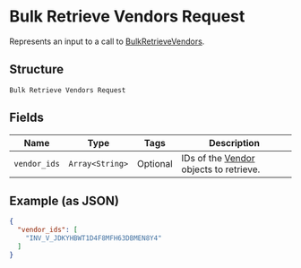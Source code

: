 
# Bulk Retrieve Vendors Request

Represents an input to a call to [BulkRetrieveVendors](../../doc/api/vendors.md#bulk-retrieve-vendors).

## Structure

`Bulk Retrieve Vendors Request`

## Fields

| Name | Type | Tags | Description |
|  --- | --- | --- | --- |
| `vendor_ids` | `Array<String>` | Optional | IDs of the [Vendor](../../doc/models/vendor.md) objects to retrieve. |

## Example (as JSON)

```json
{
  "vendor_ids": [
    "INV_V_JDKYHBWT1D4F8MFH63DBMEN8Y4"
  ]
}
```

